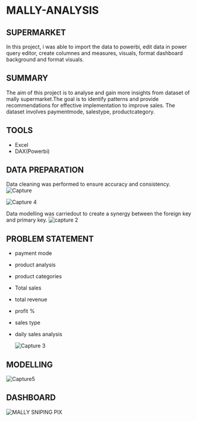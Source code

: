 # MALLY-ANALYSIS

## SUPERMARKET
In this project, i was able to import the data to powerbi, edit data in power query editor, create columnes and measures,
visuals, format dashboard background and format visuals.

## SUMMARY
The aim of this project is to analyse and gain more insights from dataset of mally supermarket.The goal is to identify patterns 
and provide recommendations for effective implementation to improve sales. The dataset involves paymentmode, salestype, productcategory.

## TOOLS
* Excel
* DAX(Powerbi)

## DATA PREPARATION
Data cleaning was performed to ensure accuracy and consistency. 
![Capture](https://user-images.githubusercontent.com/124039605/235500599-a54fa4cb-022f-407e-8d57-161b4df5fdaa.PNG)

![Capture 4](https://user-images.githubusercontent.com/124039605/235520799-8759d229-9cc9-4266-b4ab-60f36c628a22.PNG)


Data modelling was carriedout to create a synergy between the foreign key and primary key.
![capture 2](https://user-images.githubusercontent.com/124039605/235500896-3ca7cc6d-c786-45e3-a53b-13fcf0660b4e.PNG)



## PROBLEM STATEMENT
* payment mode
* product analysis
* product categories
* Total sales 
* total revenue
* profit %
* sales type 
* daily sales analysis
    
    ![Capture 3](https://user-images.githubusercontent.com/124039605/235517254-2e18e1ee-b74b-48fe-bba6-e8706468ef38.PNG)


   
##  MODELLING

![Capture5](https://user-images.githubusercontent.com/124039605/235521704-9b83b09e-9e2a-48c6-b963-6c9a39262d53.PNG)

## DASHBOARD

![MALLY SNIPING PIX](https://user-images.githubusercontent.com/124039605/235522773-f8980ce5-0054-4f33-91ec-250526b403b2.png)




